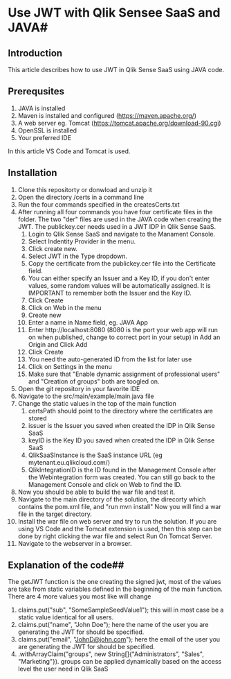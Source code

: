 # Use JWT with Qlik Sensee SaaS and JAVA#

## Introduction ##
This article describes how to use JWT in Qlik Sense SaaS using JAVA code.

## Prerequsites ##
1. JAVA is installed
2. Maven is installed and configured (https://maven.apache.org/) 
3. A web server eg. Tomcat (https://tomcat.apache.org/download-90.cgi)
4. OpenSSL is installed
5. Your preferred IDE

In this article VS Code and Tomcat is used.

## Installation ##
1. Clone this repositorty or donwload and unzip it
2. Open the directory <solutionDir>/certs in a command line
3. Run the four commands specified in the createsCerts.txt
4. After running all four commands you have four certificate files in the folder. The two "der" files are used in the JAVA code when creating the JWT. The publickey.cer needs used in a JWT IDP in Qlik Sense SaaS.
   1. Login to Qlik Sense SaaS and navigate to the Manament Console.
   2. Select Indentity Provider in the menu.
   3. Click create new.
   4. Select JWT in the Type dropdown.
   5. Copy the certificate from the publickey.cer file into the Certificate field.
   6. You can either specify an Issuer and a Key ID, if you don't enter values, some random values will be automatically assigned. It is IMPORTANT to remember both the Issuer and the Key ID.
   7. Click Create
   8. Click on Web in the menu
   9.  Create new
   10. Enter a name in Name field, eg. JAVA App
   11. Enter http://localhost:8080 (8080 is the port your web app will run on when published, change to correct port in your setup) in Add an Origin and Click Add
   12. Click Create
   13. You need the auto-generated ID from the list for later use
   14. Click on Settings in the menu
   15. Make sure that "Enable dynamic assignment of professional users" and "Creation of groups" both are toogled on.
5. Open the git repository in your favorite IDE 
6. Navigate to the src/main/example/main.java file
7. Change the static values in the top of the main function
   1. certsPath should point to the directory where the certificates are stored
   2. issuer is the Issuer you saved when created the IDP in Qlik Sense SaaS
   3. keyID is the Key ID you saved when created the IDP in Qlik Sense SaaS
   4. QlikSaaSInstance is the SaaS instance URL (eg mytenant.eu.qlikcloud.com/)
   5. QlikIntegrationID is the ID found in the Management Console after the Webintegration form was created. You can still go back to the Management Console and click on Web to find the ID.
8. Now you should be able to build the war file and test it.
9. Navigate to the main directory of the solution, the direcorty which contains the pom.xml file, and "run mvn install" Now you will find a war file in the target directory.
10. Install the war file on web server and try to run the solution. If you are using VS Code and the Tomcat extension is used, then this step can be done by right clicking the war file and select Run On Tomcat Server.
11. Navigate to the webserver in a browser.
## Explanation of the code##
The getJWT function is the one creating the signed jwt, most of the values are take from static variables defined in the beginning of the main function. <br>
There are 4 more values you most like will change<br>
1. claims.put("sub", "SomeSampleSeedValue1"); this will in most case be a static value identical for all users.
2. claims.put("name", "John Doe"); here the name of the user you are generating the JWT for should be specified.
3. claims.put("email", "JohnD@john.com"); here the email of the user you are generating the JWT for should be specified.
4. .withArrayClaim("groups", new String[]{"Administrators", "Sales", "Marketing"}). groups can be applied dynamically based on the access level the user need in Qlik SaaS
